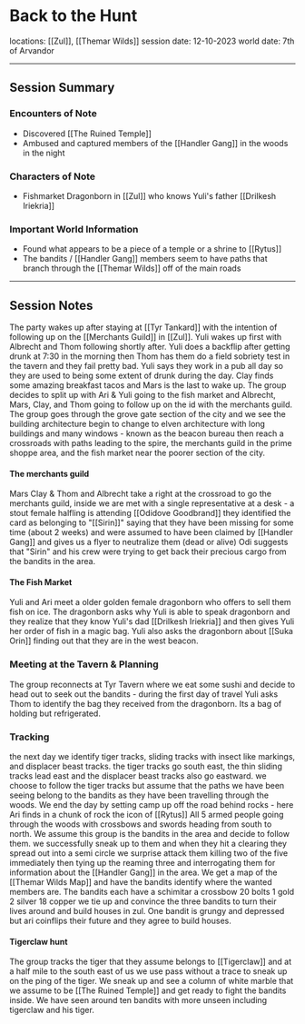 # Back to the Hunt
locations: [[Zul]], [[Themar Wilds]]
session date: 12-10-2023
world date: 7th of Arvandor

------
## Session Summary
### Encounters of Note
- Discovered [[The Ruined Temple]]
- Ambused and captured members of the [[Handler Gang]] in the woods in the night
### Characters of Note
- Fishmarket Dragonborn in [[Zul]] who knows Yuli's father [[Drilkesh Iriekria]]
### Important World Information
- Found what appears to be a piece of a temple or a shrine to [[Rytus]]
- The bandits / [[Handler Gang]] members seem to have paths that branch through the [[Themar Wilds]] off of the main roads

-----
## Session Notes
The party wakes up after staying at [[Tyr Tankard]] with the intention of following up on the [[Merchants Guild]] in [[Zul]]. Yuli wakes up first with Albrecht and Thom following shortly after. Yuli does a backflip after getting drunk at 7:30 in the morning then Thom has them do a field sobriety test in the tavern and they fail pretty bad. 
Yuli says they work in a pub all day so they are used to being some extent of drunk during the day.  Clay finds some amazing breakfast tacos and Mars is the last to wake up. 
The group decides to split up with Ari & Yuli going to the fish market and Albrecht, Mars, Clay, and Thom going to follow up on the id with the merchants guild. The group goes through the grove gate section of the city and we see the building architecture begin to change to elven architecture with long buildings and many windows - known as the beacon bureau then reach a crossroads with paths leading to the spire, the merchants guild in the prime shoppe area, and the fish market near the poorer section of the city. 
#### The merchants guild 
Mars Clay & Thom and Albrecht take a right at the crossroad to go the merchants guild, inside we are met with a single representative at a desk - a stout female halfling is attending [[Odidove Goodbrand]] they identified the card as belonging to "[[Sirin]]" saying that they have been missing for some time (about 2 weeks) and were assumed to have been claimed by [[Handler Gang]] and gives us a flyer to neutralize them (dead or alive) Odi suggests that "Sirin" and his crew were trying to get back their precious cargo from the bandits in the area.
#### The Fish Market
Yuli and Ari meet a older golden female dragonborn who offers to sell them fish on ice. The dragonborn asks why Yuli is able to speak dragonborn and they realize that they know Yuli's dad [[Drilkesh Iriekria]] and then gives Yuli her order of fish in a magic bag. Yuli also asks the dragonborn about [[Suka Orin]] finding out that they are in the west beacon. 

### Meeting at the Tavern & Planning 
The group reconnects at Tyr Tavern where we eat some sushi and decide to head out to seek out the bandits - during the first day of travel Yuli asks Thom to identify the bag they received from the dragonborn. Its a bag of holding but refrigerated. 
### Tracking 
the next day we identify tiger tracks, sliding tracks with insect like markings, and displacer beast tracks. 
the tiger tracks go south east, the thin sliding tracks lead east and the displacer beast tracks also go eastward.
we choose to follow the tiger tracks but assume that the paths we have been seeing belong to the bandits as they have been travelling through the woods.
We end the day by setting camp up off the road behind rocks - here Ari finds in a chunk of rock the icon of [[Rytus]] 
All 5 armed people going through the woods with crossbows and swords heading from south to north. We assume this group is the bandits in the area and decide to follow them. we successfully sneak up to them and when they hit a clearing they spread out into a semi circle we surprise attack them killing two of the five immediately then tying up the reaming three and interrogating them for information about the [[Handler Gang]] in the area. We get a map of the [[Themar Wilds Map]]
and have the bandits identify where the wanted members are. The bandits each have 
a schimitar
a crossbow
20 bolts
1 gold 2 silver 18 copper
we tie up and convince the three bandits to turn their lives around and build houses in zul. One bandit is grungy and depressed but ari coinflips their future and they agree to build houses. 
#### Tigerclaw hunt
The group tracks the tiger that they assume belongs to [[Tigerclaw]] and at a half mile to the south east of us we use pass without a trace to sneak up on the ping of the tiger. We sneak up and see a column of white marble that we assume to be [[The Ruined Temple]] and get ready to fight the bandits inside. We have seen around ten bandits with more unseen including tigerclaw and his tiger.